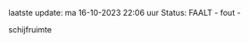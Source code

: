 laatste update: 
ma 16-10-2023 22:06   uur 
Status: FAALT - fout - 
<div class="service R">schijfruimte</div>